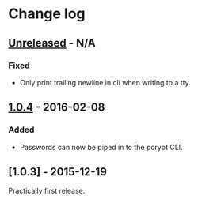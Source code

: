 Change log
==========

[Unreleased] - N/A
------------------

### Fixed
- Only print trailing newline in cli when writing to a tty.


[1.0.4] - 2016-02-08
--------------------

### Added
- Passwords can now be piped in to the pcrypt CLI.


[1.0.3] - 2015-12-19
--------------------

Practically first release.


[unreleased]: https://github.com/thusoy/python-crypt/compare/v1.0.4...HEAD
[1.0.4]: https://github.com/thusoy/python-crypt/compare/v1.0.3...v1.0.4
